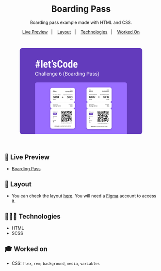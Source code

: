 <h1 align="center"> Boarding Pass </h1>

<p align="center">
Boarding pass example made with HTML and CSS. <br/>
</p>

<p align="center">
  <a href="#-live-preview">Live Preview</a>&nbsp;&nbsp;&nbsp;|&nbsp;&nbsp;&nbsp;
  <a href="#-layout">Layout</a>&nbsp;&nbsp;&nbsp;|&nbsp;&nbsp;&nbsp;
  <a href="#-technologies">Technologies</a>&nbsp;&nbsp;&nbsp;|&nbsp;&nbsp;&nbsp;
  <a href="#-worked-on">Worked On</a>
</p>

<br/>

<p align="center">
  <img alt="Project photo showing a boarding pass." src="./.github/event-cover.png" width="80%" />
</p>

<br/>

## 📝 Live Preview 

- [Boarding Pass](https://diegommagno.com/github/rocketseat/events/boracodar.dev/06-boarding-pass/)

## 🎨 Layout

- You can check the layout [here](https://www.figma.com/community/file/1205146101173113980/%23boraCodar---Desafio-6). You will need a [Figma](https://figma.com) account to access it.

## 🧑🏻‍💻 Technologies

- HTML
- SCSS

## 🎓 Worked on

- CSS: `flex`, `rem`, `background`, `media`, `variables` 